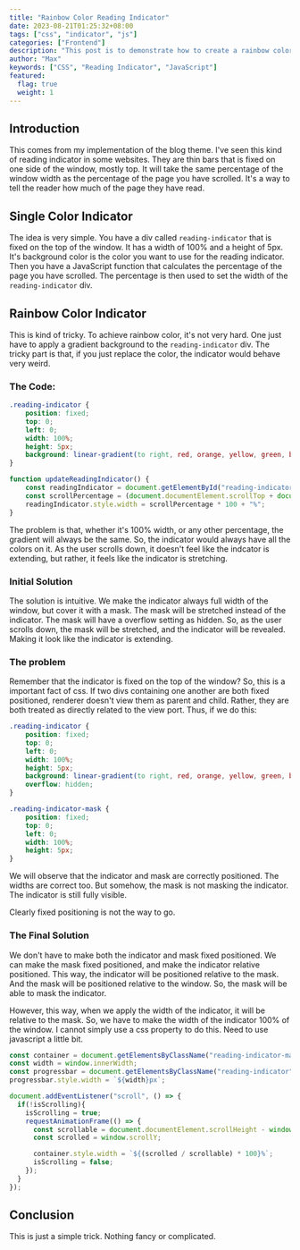 ```yaml
---
title: "Rainbow Color Reading Indicator"
date: 2023-08-21T01:25:32+08:00
tags: ["css", "indicator", "js"]
categories: ["Frontend"]
description: "This post is to demonstrate how to create a rainbow color reading indicator."
author: "Max"
keywords: ["CSS", "Reading Indicator", "JavaScript"]
featured: 
  flag: true
  weight: 1
---
```

## Introduction
This comes from my implementation of the blog theme. I've seen this kind of reading indicator in some websites. They are thin bars that is fixed on one side of the window, mostly top. It will take the same percentage of the window width as the percentage of the page you have scrolled. It's a way to tell the reader how much of the page they have read.

## Single Color Indicator
The idea is very simple. You have a div called `reading-indicator` that is fixed on the top of the window. It has a width of 100% and a height of 5px. It's background color is the color you want to use for the reading indicator. Then you have a JavaScript function that calculates the percentage of the page you have scrolled. The percentage is then used to set the width of the `reading-indicator` div.

## Rainbow Color Indicator
This is kind of tricky. To achieve rainbow color, it's not very hard. One just have to apply a gradient background to the `reading-indicator` div. The tricky part is that, if you just replace the color, the indicator would behave very weird. 

### The Code:
```css
.reading-indicator {
    position: fixed;
    top: 0;
    left: 0;
    width: 100%;
    height: 5px;
    background: linear-gradient(to right, red, orange, yellow, green, blue, indigo, violet);
}
```
```js
function updateReadingIndicator() {
    const readingIndicator = document.getElementById("reading-indicator");
    const scrollPercentage = (document.documentElement.scrollTop + document.body.scrollTop) / (document.documentElement.scrollHeight - document.documentElement.clientHeight);
    readingIndicator.style.width = scrollPercentage * 100 + "%";
}
```
The problem is that, whether it's 100% width, or any other percentage, the gradient will always be the same. So, the indicator would always have all the colors on it. As the user scrolls down, it doesn't feel like the indcator is extending, but rather, it feels like the indicator is stretching.

### Initial Solution
The solution is intuitive. We make the indicator always full width of the window, but cover it with a mask. The mask will be stretched instead of the indicator. The mask will have a overflow setting as hidden. So, as the user scrolls down, the mask will be stretched, and the indicator will be revealed. Making it look like the indicator is extending.

### The problem
Remember that the indicator is fixed on the top of the window? So, this is a important fact of css. If two divs containing one another are both fixed positioned, renderer doesn't view them as parent and child. Rather, they are both treated as directly related to the view port. Thus, if we do this:
```css
.reading-indicator {
    position: fixed;
    top: 0;
    left: 0;
    width: 100%;
    height: 5px;
    background: linear-gradient(to right, red, orange, yellow, green, blue, indigo, violet);
    overflow: hidden;
}

.reading-indicator-mask {
    position: fixed;
    top: 0;
    left: 0;
    width: 100%;
    height: 5px;
}
```
We will observe that the indicator and mask are correctly positioned. The widths are correct too. But somehow, the mask is not masking the indicator. The indicator is still fully visible. 

Clearly fixed positioning is not the way to go. 

### The Final Solution
We don't have to make both the indicator and mask fixed positioned. We can make the mask fixed positioned, and make the indicator relative positioned. This way, the indicator will be positioned relative to the mask. And the mask will be positioned relative to the window. So, the mask will be able to mask the indicator.

However, this way, when we apply the width of the indicator, it will be relative to the mask. So, we have to make the width of the indicator 100% of the window. I cannot simply use a css property to do this. Need to use javascript a little bit.

```js
const container = document.getElementsByClassName("reading-indicator-mask")[0];
const width = window.innerWidth;
const progressbar = document.getElementsByClassName("reading-indicator")[0];
progressbar.style.width = `${width}px`;

document.addEventListener("scroll", () => {
  if(!isScrolling){
    isScrolling = true;
    requestAnimationFrame(() => {
      const scrollable = document.documentElement.scrollHeight - window.innerHeight;
      const scrolled = window.scrollY;

      container.style.width = `${(scrolled / scrollable) * 100}%`;
      isScrolling = false;
    });
  }
});
```

## Conclusion
This is just a simple trick. Nothing fancy or complicated. 
